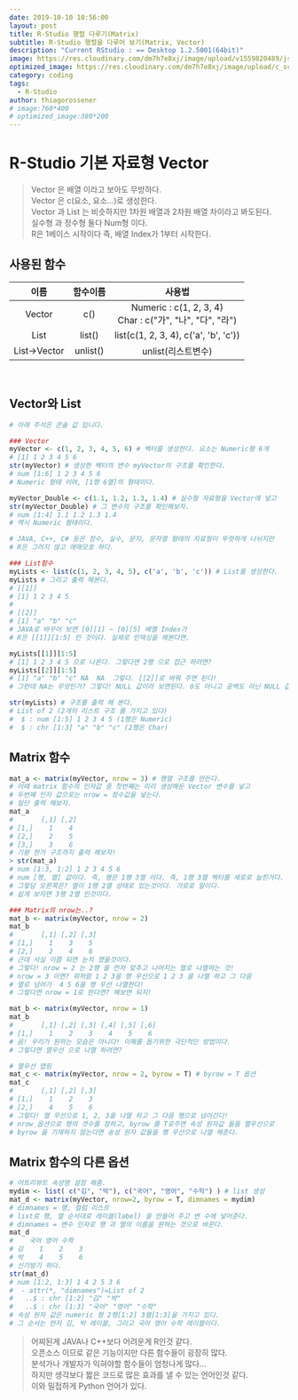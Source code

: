 ```yaml
---
date: 2019-10-10 10:56:00
layout: post
title: R-Studio 행렬 다루기(Matrix)
subtitle: R-Studio 행렬을 다루어 보기(Matrix, Vector)
description: "Current RStudio : == Desktop 1.2.5001(64bit)"
image: https://res.cloudinary.com/dm7h7e8xj/image/upload/v1559820489/js-code_n83m7a.jpg
optimized_image: https://res.cloudinary.com/dm7h7e8xj/image/upload/c_scale,w_380/v1559820489/js-code_n83m7a.jpg
category: coding
tags:
  - R-Studio
author: thiagorossener
# image:760*400
# optimized_image:380*200
---
```


# R-Studio 기본 자료형 Vector
> Vector 은 배열 이라고 보아도 무방하다.<br>
> Vector 은 c(요소, 요소...)로 생성한다.<br>
> Vector 과 List 는 비슷하지만 1차원 배열과 2차원 배열 차이라고 봐도된다.<br>
> 실수형 과 정수형 둘다 Num형 이다.<br>
> R은 1베이스 시작이다 즉, 배열 Index가 1부터 시작한다.<br>

## 사용된 함수
| 이름 | 함수이름 | 사용법 |
|:---:|:---:|:---:|
| Vector | c() | Numeric : c(1, 2, 3, 4)<br>Char : c("가", "나", "다", "라") |
| List | list() | list(c(1, 2, 3, 4), c('a', 'b', 'c')) |
| List->Vector | unlist() | unlist(리스트변수) |

<!-- | 이름 | 함수이름 | 사용법 |
|:---:|:---:|:---:|
| Vector | c() | Numeric : c(1, 2, 3, 4)<br>Char : c("가", "나", "다", "라") |
| List | list() | list(c(1, 2, 3, 4), c('a', 'b', 'c')) |
| List->Vector | unlist() | unlist(리스트변수) |
| Matrix | matrix() | matrix(vector, nrow = [정수 값]) |
| Structure | str() | str(조회 하고자 하는 변수) | -->
<br>

## Vector와 List

```r
# 아래 주석은 콘솔 값 입니다.

### Vector
myVector <- c(1, 2, 3, 4, 5, 6) # 벡터를 생성한다. 요소는 Numeric형 6개
# [1] 1 2 3 4 5 6
str(myVector) # 생성한 벡터의 변수 myVector의 구조를 확인한다.
# num [1:6] 1 2 3 4 5 6 
# Numeric 형태 이며, [1행 6열]의 형태이다.

myVector_Double <- c(1.1, 1.2, 1.3, 1.4) # 실수형 자료형을 Vector에 넣고
str(myVector_Double) # 그 변수의 구조를 확인해보자.
# num [1:4] 1.1 1.2 1.3 1.4
# 역시 Numeric 형태이다.

# JAVA, C++, C# 등은 정수, 실수, 문자, 문자열 형태의 자료형이 뚜렷하게 나뉘지만
# R은 그러지 않고 애매모호 하다.

### List함수
myLists <- list(c(1, 2, 3, 4, 5), c('a', 'b', 'c')) # List를 생성한다.
myLists # 그리고 출력 해본다.
# [[1]]
# [1] 1 2 3 4 5
# 
# [[2]]
# [1] "a" "b" "c"
# JAVA로 바꾸어 보면 [0][1] ~ [0][5] 배열 Index가 
# R은 [[1]][1:5] 인 것이다. 실제로 인덱싱을 해본다면.

myLists[[1]][1:5]
# [1] 1 2 3 4 5 으로 나온다. 그렇다면 2행 으로 접근 하려면?
myLists[[2]][1:5] 
# [1] "a" "b" "c" NA  NA  그렇다. [[2]]로 바꿔 주면 된다!
# 그런데 NA는 무엇인가? 그렇다! NULL 값이라 보면된다. 0도 아니고 공백도 아닌 NULL 값이다.

str(myLists) # 구조를 출력 해 본다.
# List of 2 (2개의 리스트 구조 를 가지고 있다)
#  $ : num [1:5] 1 2 3 4 5 (1행은 Numeric)
#  $ : chr [1:3] "a" "b" "c" (2행은 Char)
```

## Matrix 함수
```r
mat_a <- matrix(myVector, nrow = 3) # 행렬 구조를 만든다.
# 이때 matrix 함수의 인자값 중 첫번째는 미리 생성해둔 Vector 변수를 넣고
# 두번째 인자 값으로는 nrow = 정수값을 넣는다.
# 일단 출력 해보자.
mat_a
# 		[,1] [,2]
# [1,]    1    4
# [2,]    2    5
# [3,]    3    6
# 기왕 한거 구조까지 출력 해보자!
> str(mat_a)
# num [1:3, 1:2] 1 2 3 4 5 6
# num [행, 열] 값이다. 즉, 행은 1행 3열 이다. 즉, 1행 3열 벡터를 세로로 눕힌거다.
# 그렇담 오른쪽은? 열이 1행 2열 상태로 있는것이다. 가로로 말이다.
# 쉽게 보자면 3행 2열 인것이다.

### Matrix의 nrow는..?
mat_b <- matrix(myVector, nrow = 2)
mat_b
# 		[,1] [,2] [,3]
# [1,]    1    3    5
# [2,]    2    4    6
# 근데 사실 이쯤 되면 눈치 챘을것이다.
# 그렇다! nrow = 2 는 2행 을 먼저 맞추고 나머지는 열로 나열하는 것!
# nrow = 3 이면? 위처럼 1 2 3을 행 우선으로 1 2 3 을 나열 하고 그 다음
# 열로 넘어가  4 5 6을 행 우선 나열한다!
# 그렇다면 nrow = 1로 한다면? 해보면 되지!

mat_b <- matrix(myVector, nrow = 1)
mat_b
#     	[,1] [,2] [,3] [,4] [,5] [,6]
# [1,]    1    2    3    4    5    6
# 음! 우리가 원하는 모습은 아니다! 이해를 돕기위한 극단적인 방법이다.
# 그렇다면 열우선 으로 나열 하려면?

# 열우선 맵핑
mat_c <- matrix(myVector, nrow = 2, byrow = T) # byrow = T 옵션
mat_c
# 		[,1] [,2] [,3]
# [1,]    1    2    3
# [2,]    4    5    6
# 그렇다! 열 우선으로 1, 2, 3을 나열 하고 그 다음 행으로 넘어간다!
# nrow 옵션으로 행의 갯수를 정하고, byrow 를 T로주면 속성 원자값 들을 열우선으로
# byrow 을 기재하지 않는다면 송성 원자 값들을 행 우선으로 나열 해준다.
```

## Matrix 함수의 다른 옵션
```r
# 어트리뷰트 속성명 설정 해줌.
mydim <- list( c("김", "박"), c("국어", "영어", "수학") ) # list 생성
mat_d <- matrix(myVector, nrow=2, byrow = T, dimnames = mydim)
# dimnames = 행, 컬럼 리스트
# list로 행, 열 순서대로 레이블(label) 을 만들어 주고 변 수에 넣어준다.
# dimnames = 변수 인자로 행 과 열의 이름을 원하는 것으로 바꾼다.
mat_d
#    국어 영어 수학
# 김    1    2    3
# 박    4    5    6
# 신기방기 하다.
str(mat_d)
# num [1:2, 1:3] 1 4 2 5 3 6
#  - attr(*, "dimnames")=List of 2
#   ..$ : chr [1:2] "김" "박"
#   ..$ : chr [1:3] "국어" "영어" "수학"
# 속성 원자 값은 numeric 형 2행[1:2] 3열[1:3]을 가지고 있다.
# 그 순서는 먼저 김, 박 레이블, 그리고 국어 영어 수학 레이블이다. 
```

> 어찌된게 JAVA나 C++보다 어려운게 R인것 같다.<br>
> 오픈소스 이므로 같은 기능이지만 다른 함수들이 굉장히 많다.<br>
> 분석가나 개발자가 익혀야할 함수들이 엄청나게 많다...<br>
> 하지만 생각보다 짧은 코드로 많은 효과를 낼 수 있는 언어인것 같다.<br>
> 이와 밀접하게 Python 언어가 있다.